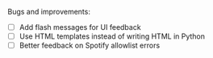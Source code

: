 Bugs and improvements:
- [ ] Add flash messages for UI feedback
- [ ] Use HTML templates instead of writing HTML in Python
- [ ] Better feedback on Spotify allowlist errors